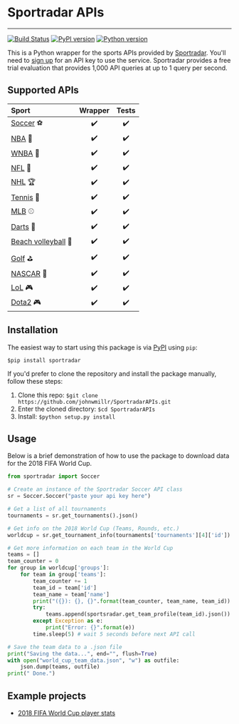 # Sportradar APIs
---
[![Build Status](https://travis-ci.org/johnwmillr/SportradarAPIs.svg?branch=master)](https://travis-ci.org/johnwmillr/SportradarAPIs)
[![PyPI version](https://badge.fury.io/py/sportradar.svg)](https://pypi.org/project/sportradar/)
[![Python version](https://img.shields.io/badge/python-3.x-brightgreen.svg)](https://pypi.org/project/sportradar/)

This is a Python wrapper for the sports APIs provided by [Sportradar](https://developer.sportradar.com/io-docs). You'll need to [sign up](https://developer.sportradar.com/member/register) for an API key to use the service. Sportradar provides a free trial evaluation that provides 1,000 API queries at up to 1 query per second.

## Supported APIs
| Sport         | Wrapper       | Tests  |
|:-------------|:-------------:|:-----:|
| [Soccer](https://developer.sportradar.com/files/indexSoccer.html)  :soccer: | :heavy_check_mark: | :heavy_check_mark: |
| [NBA](https://developer.sportradar.com/files/indexBasketball.html#nba-api-v4)  :basketball: | :heavy_check_mark: | :heavy_check_mark: |
| [WNBA](https://developer.sportradar.com/files/indexBasketball.html#wnba-api-v4)  :basketball: | :heavy_check_mark: | :heavy_check_mark: |
| [NFL](https://developer.sportradar.com/files/indexFootball.html)  :football: | :heavy_check_mark: | :heavy_check_mark: |
| [NHL](https://developer.sportradar.com/files/indexHockey.html)  :trophy: | :heavy_check_mark: | :heavy_check_mark: |
| [Tennis](https://developer.sportradar.com/files/indexTennis.html)  :tennis: | :heavy_check_mark: | :heavy_check_mark: |
| [MLB](https://developer.sportradar.com/files/indexBaseball.html)  :baseball: | :heavy_check_mark: | :heavy_check_mark: |
| [Darts](https://developer.sportradar.com/files/indexDarts.html)   :dart:   | :heavy_check_mark: | :heavy_check_mark: |
| [Beach volleyball](https://developer.sportradar.com/files/indexVolleyball.html) :palm_tree: | :heavy_check_mark: | :heavy_check_mark: |
| [Golf](https://developer.sportradar.com/files/indexGolf.html) :golf: | :heavy_check_mark: | :heavy_check_mark: |
| [NASCAR](https://developer.sportradar.com/files/indexRacing.html#official-nascar-api) :red_car: | :heavy_check_mark: | :heavy_check_mark: |
| [LoL](https://developer.sportradar.com/files/indexeSports.html) :video_game: | :heavy_check_mark: | :heavy_check_mark: |
| [Dota2](https://developer.sportradar.com/files/indexeSports.html) :video_game: | :heavy_check_mark: | :heavy_check_mark: |

## Installation
The easiest way to start using this package is via [PyPI](https://pypi.org/project/sportradar/) using `pip`:

`$pip install sportradar`

If you'd prefer to clone the repository and install the package manually, follow these steps:
1. Clone this repo:
`$git clone https://github.com/johnwmillr/SportradarAPIs.git`
2. Enter the cloned directory:
`$cd SportradarAPIs`
3. Install:
`$python setup.py install`

## Usage
Below is a brief demonstration of how to use the package to download data for the 2018 FIFA World Cup.

```python
from sportradar import Soccer

# Create an instance of the Sportradar Soccer API class
sr = Soccer.Soccer("paste your api key here")

# Get a list of all tournaments
tournaments = sr.get_tournaments().json()

# Get info on the 2018 World Cup (Teams, Rounds, etc.)
worldcup = sr.get_tournament_info(tournaments['tournaments'][4]['id']).json()

# Get more information on each team in the World Cup
teams = []
team_counter = 0
for group in worldcup['groups']:
    for team in group['teams']:
        team_counter += 1
        team_id = team['id']
        team_name = team['name']
        print("({}): {}, {}".format(team_counter, team_name, team_id))
        try:
            teams.append(sportsradar.get_team_profile(team_id).json())
        except Exception as e:
            print("Error: {}".format(e))
        time.sleep(5) # wait 5 seconds before next API call

# Save the team data to a .json file
print("Saving the data...", end="", flush=True)
with open("world_cup_team_data.json", "w") as outfile:
    json.dump(teams, outfile)
print(" Done.")

```

## Example projects
  - [2018 FIFA World Cup player stats](https://www.johnwmillr.com/fifa-world-cup-data/)
